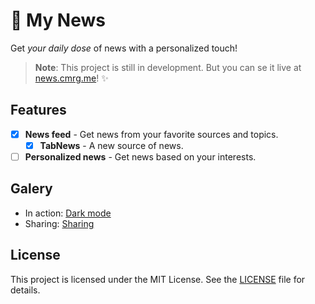 # 📰 My News

Get _your daily dose_ of news with a personalized touch!

> **Note**: This project is still in development. But you can se it live at [news.cmrg.me](https://news.cmrg.me)! ✨

## Features

- [x] **News feed** - Get news from your favorite sources and topics.
  - [x] **TabNews** - A new source of news.
- [ ] **Personalized news** - Get news based on your interests.

## Galery

- In action: [Dark mode](/docs/assets/dark.gif)
- Sharing: [Sharing](/docs/assets/og.webp)

## License

This project is licensed under the MIT License. See the [LICENSE](/LICENSE) file for details.
